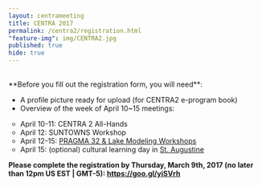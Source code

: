 ```yaml
---
layout: centrameeting
title: CENTRA 2017
permalink: /centra2/registration.html
"feature-img": img/CENTRA2.jpg
published: true
hide: true
---
```


<br />
**Before you fill out the registration form, you will need**:

* A profile picture ready for upload (for CENTRA2 e-program book) 
* Overview of the week of April 10~15 meetings:
<ul type="circle">
 <li>April 10-11: CENTRA 2 All-Hands</li>
 <li>April 12: SUNTOWNS Workshop</li>
 <li>April 12-15: <a href="http://www.pragma-grid.net/pragma32/" target="_blank">PRAGMA 32 & Lake Modeling Workshops</a></li>
 <li>April 15: (optional) cultural learning day in <a href="https://en.wikipedia.org/wiki/St._Augustine,_Florida" target="_blank">St. Augustine</a></li>
</ul>

<strong>Please complete the registration by Thursday, March 9th, 2017 (no later than 12pm US EST | GMT-5)<strong>: <a href="https://goo.gl/yiSVrh" target="_blank">https://goo.gl/yiSVrh</a> 

